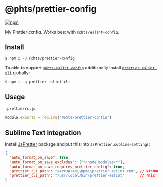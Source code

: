 # @phts/prettier-config

[![npm](https://img.shields.io/npm/v/@phts/prettier-config.svg)](https://www.npmjs.com/package/@phts/prettier-config)

My Prettier config.
Works best with [`@phts/eslint-config`](https://github.com/phts/eslint-config).

## Install

```bash
$ npm i -D @phts/prettier-config
```

To able to support [`@phts/eslint-config`](https://github.com/phts/eslint-config) additionally
install [`prettier-eslint-cli`](https://www.npmjs.com/package/prettier-eslint) globally:

```bash
$ npm i -g prettier-eslint-cli
```

## Usage

`.prettierrc.js`:

```js
module.exports = require('@phts/prettier-config')
```

## Sublime Text integration

Install [JsPrettier](https://packagecontrol.io/packages/JsPrettier) package and put this into `JsPrettier.sublime-settings`:

```json
{
  "auto_format_on_save": true,
  "auto_format_on_save_excludes": ["*/node_modules/*"],
  "auto_format_on_save_requires_prettier_config": true,
  "prettier_cli_path": "%APPDATA%\\npm\\prettier-eslint.cmd", // windows
  "prettier_cli_path": "/usr/local/bin/prettier-eslint"       // *nix
}
```
